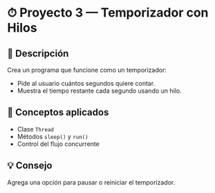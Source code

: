 # ⏱ Proyecto 3 — Temporizador con Hilos

## 🧩 Descripción
Crea un programa que funcione como un temporizador:
- Pide al usuario cuántos segundos quiere contar.
- Muestra el tiempo restante cada segundo usando un hilo.

## 🧠 Conceptos aplicados
- Clase `Thread`
- Métodos `sleep()` y `run()`
- Control del flujo concurrente

## 💡 Consejo
Agrega una opción para pausar o reiniciar el temporizador.
